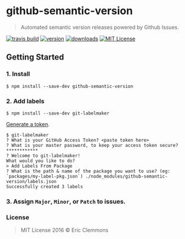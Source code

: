 # github-semantic-version

> Automated semantic version releases powered by Github Issues.

[![travis build](https://img.shields.io/travis/ericclemmons/github-semantic-version.svg)](https://travis-ci.org/ericclemmons/github-semantic-version)
[![version](https://img.shields.io/npm/v/github-semantic-version.svg)](http://npm.im/ggithub-semantic-version)
[![downloads](https://img.shields.io/npm/dm/github-semantic-version.svg)](http://npm-stat.com/charts.html?package=github-semantic-version)
[![MIT License](https://img.shields.io/npm/l/github-semantic-version.svg)](http://opensource.org/licenses/MIT)

## Getting Started

### 1. Install

```shell
$ npm install --save-dev github-semantic-version
```

### 2. Add labels

```shell
$ npm install --save-dev git-labelmaker
```

[Generate a token](https://github.com/settings/tokens).

```shell
$ git-labelmaker
? What is your GitHub Access Token? <paste token here>
? What is your master password, to keep your access token secure? ************
? Welcome to git-labelmaker!
What would you like to do?
> Add Labels From Package
? What is the path & name of the package you want to use? (eg: `packages/my-label-pkg.json`) ./node_modules/github-semantic-version/labels.json
Successfully created 3 labels
```

### 3. Assign `Major`, `Minor`, or `Patch` to issues.



### License

> MIT License 2016 © Eric Clemmons
